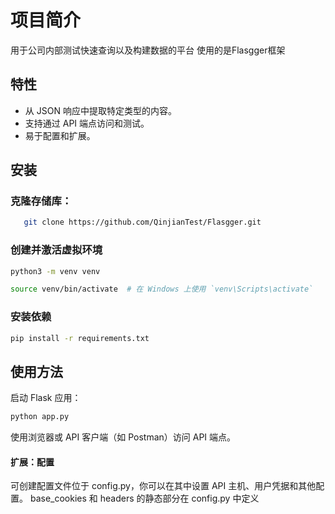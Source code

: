 # 项目简介

用于公司内部测试快速查询以及构建数据的平台
使用的是Flasgger框架

## 特性

- 从 JSON 响应中提取特定类型的内容。
- 支持通过 API 端点访问和测试。
- 易于配置和扩展。

## 安装

### 克隆存储库：

```bash
   git clone https://github.com/QinjianTest/Flasgger.git
```
### 创建并激活虚拟环境
```bash
python3 -m venv venv
```
```bash
source venv/bin/activate  # 在 Windows 上使用 `venv\Scripts\activate`
```

### 安装依赖
```bash
pip install -r requirements.txt
```
## 使用方法
启动 Flask 应用：
```bash
python app.py
```
使用浏览器或 API 客户端（如 Postman）访问 API 端点。


#### 扩展：配置
可创建配置文件位于 config.py，你可以在其中设置 API 主机、用户凭据和其他配置。
base_cookies 和 headers 的静态部分在 config.py 中定义

